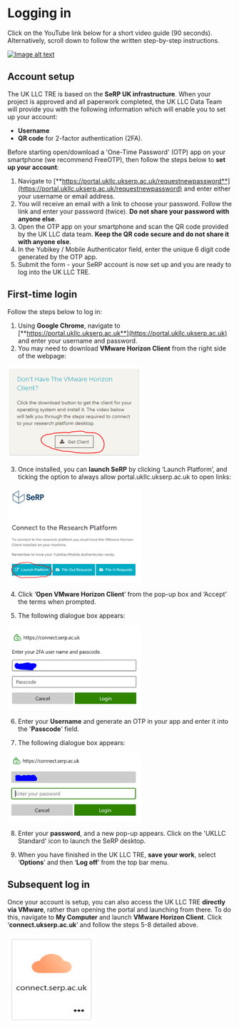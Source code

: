 # Logging in
Click on the YouTube link below for a short video guide (90 seconds). Alternatively, scroll down to follow the written step-by-step instructions. 


<div style="text-align: left;"> 

[![Image alt text](https://img.youtube.com/vi/b0rVy6IfJu8/0.jpg)](https://www.youtube.com/watch?v=b0rVy6IfJu8)
</div>


## Account setup
The UK LLC TRE is based on the **SeRP UK infrastructure**. When your project is approved and all paperwork completed, the UK LLC Data Team will provide you with the following information which will enable you to set up your account: 
* **Username**
* **QR code** for 2-factor authentication (2FA).  

Before starting open/download a 'One-Time Password' (OTP) app on your smartphone (we recommend FreeOTP), then follow the steps below to **set up your account**:

1.	Navigate to [**https://portal.ukllc.ukserp.ac.uk/requestnewpassword**](https://portal.ukllc.ukserp.ac.uk/requestnewpassword) and enter either your username or email address.
2.	You will receive an email with a link to choose your password. Follow the link and enter your password (twice). **Do not share your password with anyone else**. 
3.	Open the OTP app on your smartphone and scan the QR code provided by the UK LLC data team. **Keep the QR code secure and do not share it with anyone else**. 
4. In the Yubikey / Mobile Authenticator field, enter the unique 6 digit code generated by the OTP app. 
5. Submit the form - your SeRP account is now set up and you are ready to log into the UK LLC TRE.

## First-time login  

Follow the steps below to log in: 
1.	Using **Google Chrome**, navigate to [**https://portal.ukllc.ukserp.ac.uk**](https://portal.ukllc.ukserp.ac.uk) and enter your username and password. 
2. You may need to download **VMware Horizon Client** from the right side of the webpage:  
<img src="../images/user_guide/image.png" width="300"/>

3.	Once installed, you can **launch SeRP** by clicking ‘Launch Platform’, and ticking the option to always allow portal.ukllc.ukserp.ac.uk to open links:  
<img src="../images/user_guide/image-1.png" width="300"/>

4. Click ‘**Open VMware Horizon Client**’ from the pop-up box and ‘Accept’ the terms when prompted.

5.	The following dialogue box appears:  
<img src="../images/user_guide/image-2.png" width="300"/>

6. Enter your **Username** and generate an OTP in your app and enter it into the '**Passcode**' field.

7.	The following dialogue box appears:   
<img src="../images/user_guide/image-3.png" width="300"/>

8.  Enter your **password**, and a new pop-up appears. Click on the 'UKLLC Standard' icon to launch the SeRP desktop.

9. When you have finished in the UK LLC TRE, **save your work**, select ‘**Options**’ and then ‘**Log off**’ from the top bar menu.

## Subsequent log in
Once your account is setup, you can also access the UK LLC TRE **directly via VMware**, rather than opening the portal and launching from there. To do this, navigate to **My Computer** and launch **VMware Horizon Client**. Click ‘**connect.ukserp.ac.uk**’ and follow the steps 5-8 detailed above.

<img src="../images/user_guide/image-4.png" width="200" height="200"/>



